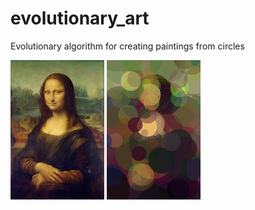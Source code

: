 # evolutionary_art
Evolutionary algorithm for creating paintings from circles 

![Alt text](mona_lisa.jpg?raw=true "Mona Lisa")
![Alt text](img/result.jpg?raw=true "Result")
